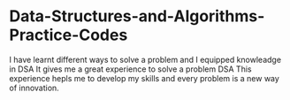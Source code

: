 # Data-Structures-and-Algorithms-Practice-Codes
I have learnt different ways to solve a problem and I equipped knowleadge in DSA
It gives me a great experience to solve a problem DSA 
This experience hepls me to develop my skills and every problem is a new way of innovation.
